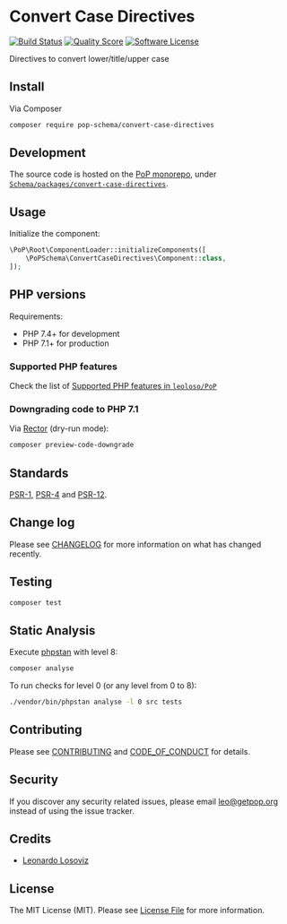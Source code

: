 # Convert Case Directives

[![Build Status][ico-travis]][link-travis]
[![Quality Score][ico-code-quality]][link-code-quality]
[![Software License][ico-license]](LICENSE.md)

<!--
[![Latest Version on Packagist][ico-version]][link-packagist]
[![Coverage Status][ico-scrutinizer]][link-scrutinizer]
[![Total Downloads][ico-downloads]][link-downloads]
-->

Directives to convert lower/title/upper case

## Install

Via Composer

``` bash
composer require pop-schema/convert-case-directives
```

## Development

The source code is hosted on the [PoP monorepo](https://github.com/leoloso/PoP), under [`Schema/packages/convert-case-directives`](https://github.com/leoloso/PoP/tree/master/layers/Schema/packages/convert-case-directives).

## Usage

Initialize the component:

``` php
\PoP\Root\ComponentLoader::initializeComponents([
    \PoPSchema\ConvertCaseDirectives\Component::class,
]);
```

## PHP versions

Requirements:

- PHP 7.4+ for development
- PHP 7.1+ for production

### Supported PHP features

Check the list of [Supported PHP features in `leoloso/PoP`](https://github.com/leoloso/PoP/#supported-php-features)

### Downgrading code to PHP 7.1

Via [Rector](https://github.com/rectorphp/rector) (dry-run mode):

```bash
composer preview-code-downgrade
```

## Standards

[PSR-1](https://www.php-fig.org/psr/psr-1), [PSR-4](https://www.php-fig.org/psr/psr-4) and [PSR-12](https://www.php-fig.org/psr/psr-12).

## Change log

Please see [CHANGELOG](CHANGELOG.md) for more information on what has changed recently.

## Testing

``` bash
composer test
```

## Static Analysis

Execute [phpstan](https://github.com/phpstan/phpstan) with level 8:

``` bash
composer analyse
```

To run checks for level 0 (or any level from 0 to 8):

``` bash
./vendor/bin/phpstan analyse -l 0 src tests
```

## Contributing

Please see [CONTRIBUTING](CONTRIBUTING.md) and [CODE_OF_CONDUCT](CODE_OF_CONDUCT.md) for details.

## Security

If you discover any security related issues, please email leo@getpop.org instead of using the issue tracker.

## Credits

- [Leonardo Losoviz][link-author]

## License

The MIT License (MIT). Please see [License File](LICENSE.md) for more information.

[ico-version]: https://img.shields.io/packagist/v/pop-schema/convert-case-directives.svg?style=flat-square
[ico-license]: https://img.shields.io/badge/license-MIT-brightgreen.svg?style=flat-square
[ico-travis]: https://img.shields.io/travis/pop-schema/convert-case-directives/master.svg?style=flat-square
[ico-scrutinizer]: https://img.shields.io/scrutinizer/coverage/g/pop-schema/convert-case-directives.svg?style=flat-square
[ico-code-quality]: https://img.shields.io/scrutinizer/g/pop-schema/convert-case-directives.svg?style=flat-square
[ico-downloads]: https://img.shields.io/packagist/dt/pop-schema/convert-case-directives.svg?style=flat-square

[link-packagist]: https://packagist.org/packages/pop-schema/convert-case-directives
[link-travis]: https://travis-ci.org/pop-schema/convert-case-directives
[link-scrutinizer]: https://scrutinizer-ci.com/g/pop-schema/convert-case-directives/code-structure
[link-code-quality]: https://scrutinizer-ci.com/g/pop-schema/convert-case-directives
[link-downloads]: https://packagist.org/packages/pop-schema/convert-case-directives
[link-contributors]: ../../../../../../contributors
[link-author]: https://github.com/leoloso
